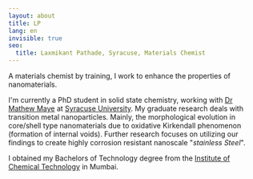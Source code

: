 ```yaml
---
layout: about
title: LP
lang: en
invisible: true
seo:
  title: Laxmikant Pathade, Syracuse, Materials Chemist
---
```


A materials chemist by training, I work to enhance the properties of nanomaterials.

I'm currently a PhD student in solid state chemistry, working with [Dr Mathew Maye](http://nano.syr.edu) at [Syracuse University](https://syracuse.edu/).
My graduate research deals with transition metal nanoparticles. Mainly, the morphological evolution in core/shell type nanomaterials due to oxidative Kirkendall phenomenon (formation of internal voids). Further research focuses on utilizing our findings to create highly corrosion resistant nanoscale "*stainless Steel*".

I obtained my Bachelors of Technology degree from the [Institute of Chemical Technology](http://ictmumbai.edu.in/) in Mumbai.
